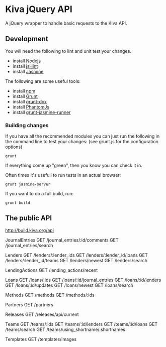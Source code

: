 # Kiva jQuery API

A jQuery wrapper to handle basic requests to the Kiva API.

## Development

You will need the following to lint and unit test your changes.

* install [Nodejs](http://nodejs.org/)
* install [jsHint](http://www.jshint.com/)
* install [Jasmine](http://pivotal.github.com/jasmine/)

The following are some useful tools:

* install [npm](https://npmjs.org/)
* install [Grunt](http://gruntjs.com/)
* install [grunt-dox](https://github.com/punkave/grunt-dox)
* install [PhantomJs](http://phantomjs.org/)
* install [grunt-jasmine-runner](https://github.com/jasmine-contrib/grunt-jasmine-runner)

### Building changes

If you have all the recommended modules you can just run the following in the command line to test your changes:
(see grunt.js for the configuration options)

```
grunt
```

If everything come up "green", then you know you can check it in.

Often times it's usefull to run tests in an actual browser:

```
grunt jasmine-server
```

If you want to do a full build, run:

```
grunt build
```


## The public API

http://build.kiva.org/api

 JournalEntries
 GET /journal_entries/:id/comments
 GET /journal_entries/search

 Lenders
 GET /lenders/:lender_ids
 GET /lenders/:lender_id/loans
 GET /lenders/:lender_id/teams
 GET /lenders/newest
 GET /lenders/search

 LendingActions
 GET /lending_actions/recent

 Loans
 GET /loans/:ids
 GET /loans/:id/journal_entries
 GET /loans/:id/lenders
 GET /loans/:id/updates
 GET /loans/newest
 GET /loans/search

 Methods
 GET /methods
 GET /methods/:ids

 Partners
 GET /partners

 Releases
 GET /releases/api/current

 Teams
 GET /teams/:ids
 GET /teams/:id/lenders
 GET /teams/:id/loans
 GET /teams/search
 GET /teams/using_shortname/:shortnames

 Templates
 GET /templates/images
